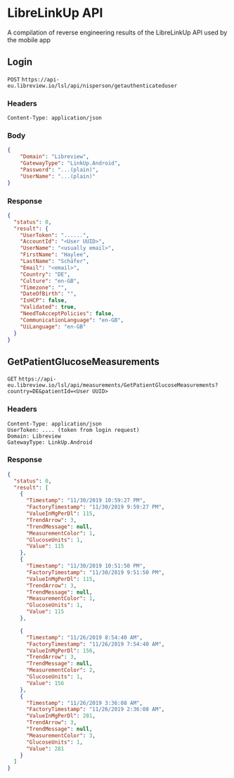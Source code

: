 # LibreLinkUp API
A compilation of reverse engineering results of the LibreLinkUp API used by the mobile app


## Login
`POST` `https://api-eu.libreview.io/lsl/api/nisperson/getauthenticateduser`

### Headers
```
Content-Type: application/json
```

### Body
```json
{
    "Domain": "Libreview",
    "GatewayType": "LinkUp.Android",
    "Password": "...(plain)",
    "UserName": "...(plain)"
}
```

### Response
```json
{
  "status": 0,
  "result": {
    "UserToken": "......",
    "AccountId": "<User UUID>",
    "UserName": "<usually email>",
    "FirstName": "Haylee",
    "LastName": "Schäfer",
    "Email": "<email>",
    "Country": "DE",
    "Culture": "en-GB",
    "Timezone": "",
    "DateOfBirth": "",
    "IsHCP": false,
    "Validated": true,
    "NeedToAcceptPolicies": false,
    "CommunicationLanguage": "en-GB",
    "UiLanguage": "en-GB"
  }
}
```



## GetPatientGlucoseMeasurements
`GET` `https://api-eu.libreview.io/lsl/api/measurements/GetPatientGlucoseMeasurements?country=DE&patientId=<User UUID>` 

### Headers
```
Content-Type: application/json
UserToken: .... (token from login request)
Domain: Libreview
GatewayType: LinkUp.Android
```


### Response
```json
{
  "status": 0,
  "result": [
    {
      "Timestamp": "11/30/2019 10:59:27 PM",
      "FactoryTimestamp": "11/30/2019 9:59:27 PM",
      "ValueInMgPerDl": 115,
      "TrendArrow": 3,
      "TrendMessage": null,
      "MeasurementColor": 1,
      "GlucoseUnits": 1,
      "Value": 115
    },
    {
      "Timestamp": "11/30/2019 10:51:50 PM",
      "FactoryTimestamp": "11/30/2019 9:51:50 PM",
      "ValueInMgPerDl": 115,
      "TrendArrow": 3,
      "TrendMessage": null,
      "MeasurementColor": 1,
      "GlucoseUnits": 1,
      "Value": 115
    },

    {
      "Timestamp": "11/26/2019 8:54:40 AM",
      "FactoryTimestamp": "11/26/2019 7:54:40 AM",
      "ValueInMgPerDl": 156,
      "TrendArrow": 3,
      "TrendMessage": null,
      "MeasurementColor": 2,
      "GlucoseUnits": 1,
      "Value": 156
    },
    {
      "Timestamp": "11/26/2019 3:36:08 AM",
      "FactoryTimestamp": "11/26/2019 2:36:08 AM",
      "ValueInMgPerDl": 281,
      "TrendArrow": 3,
      "TrendMessage": null,
      "MeasurementColor": 3,
      "GlucoseUnits": 1,
      "Value": 281
    }
  ]
}
```
